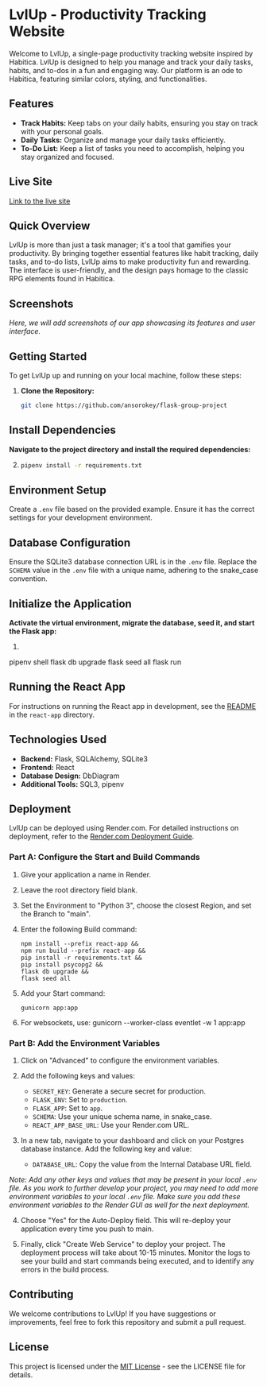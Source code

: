 # LvlUp - Productivity Tracking Website

Welcome to LvlUp, a single-page productivity tracking website inspired by Habitica. LvlUp is designed to help you manage and track your daily tasks, habits, and to-dos in a fun and engaging way. Our platform is an ode to Habitica, featuring similar colors, styling, and functionalities.

## Features

- **Track Habits:** Keep tabs on your daily habits, ensuring you stay on track with your personal goals.
- **Daily Tasks:** Organize and manage your daily tasks efficiently.
- **To-Do List:** Keep a list of tasks you need to accomplish, helping you stay organized and focused.

## Live Site

[Link to the live site](https://level-up-sy4q.onrender.com/)

## Quick Overview

LvlUp is more than just a task manager; it's a tool that gamifies your productivity. By bringing together essential features like habit tracking, daily tasks, and to-do lists, LvlUp aims to make productivity fun and rewarding. The interface is user-friendly, and the design pays homage to the classic RPG elements found in Habitica.

## Screenshots

*Here, we will add screenshots of our app showcasing its features and user interface.*

## Getting Started

To get LvlUp up and running on your local machine, follow these steps:

1. **Clone the Repository:**
   ```bash
   git clone https://github.com/ansorokey/flask-group-project


## Install Dependencies

**Navigate to the project directory and install the required dependencies:**

2. ```bash
   pipenv install -r requirements.txt

## Environment Setup

Create a `.env` file based on the provided example. Ensure it has the correct settings for your development environment.

## Database Configuration

Ensure the SQLite3 database connection URL is in the `.env` file. Replace the `SCHEMA` value in the `.env` file with a unique name, adhering to the snake_case convention.

## Initialize the Application

**Activate the virtual environment, migrate the database, seed it, and start the Flask app:** 
1. ```bash
pipenv shell 
flask db upgrade 
flask seed all 
flask run


## Running the React App

For instructions on running the React app in development, see the [README](./react-app/README.md) in the `react-app` directory.

## Technologies Used

- **Backend:** Flask, SQLAlchemy, SQLite3
- **Frontend:** React
- **Database Design:** DbDiagram
- **Additional Tools:** SQL3, pipenv

## Deployment

LvlUp can be deployed using Render.com. For detailed instructions on deployment, refer to the [Render.com Deployment Guide](https://render.com/docs/deploy-flask).

### Part A: Configure the Start and Build Commands

1. Give your application a name in Render.
2. Leave the root directory field blank.
3. Set the Environment to "Python 3", choose the closest Region, and set the Branch to "main".
4. Enter the following Build command:

   ```shell
   npm install --prefix react-app &&
   npm run build --prefix react-app &&
   pip install -r requirements.txt &&
   pip install psycopg2 &&
   flask db upgrade &&
   flask seed all

5. Add your Start command:

   ```shell
   gunicorn app:app

6. For websockets, use:
   gunicorn --worker-class eventlet -w 1 app:app


### Part B: Add the Environment Variables

1. Click on "Advanced" to configure the environment variables.
2. Add the following keys and values:
   - `SECRET_KEY`: Generate a secure secret for production.
   - `FLASK_ENV`: Set to `production`.
   - `FLASK_APP`: Set to `app`.
   - `SCHEMA`: Use your unique schema name, in snake_case.
   - `REACT_APP_BASE_URL`: Use your Render.com URL.

3. In a new tab, navigate to your dashboard and click on your Postgres database instance. Add the following key and value:
   - `DATABASE_URL`: Copy the value from the Internal Database URL field.

_Note: Add any other keys and values that may be present in your local `.env` file. As you work to further develop your project, you may need to add more environment variables to your local `.env` file. Make sure you add these environment variables to the Render GUI as well for the next deployment._

4. Choose "Yes" for the Auto-Deploy field. This will re-deploy your application every time you push to main.

5. Finally, click "Create Web Service" to deploy your project. The deployment process will take about 10-15 minutes. Monitor the logs to see your build and start commands being executed, and to identify any errors in the build process.

## Contributing

We welcome contributions to LvlUp! If you have suggestions or improvements, feel free to fork this repository and submit a pull request.

## License

This project is licensed under the [MIT License](LICENSE.md) - see the LICENSE file for details.

